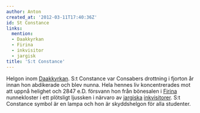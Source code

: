 ```yaml
---
author: Anton
created_at: '2012-03-11T17:40:36Z'
id: St Constance
links:
  mention:
  - Daakkyrkan
  - Firina
  - inkvisitor
  - jargisk
title: 'S:t Constance'
---
```


Helgon inom [Daakkyrkan]. S:t Constance var Consabers drottning i fjorton år innan hon abdikerade
och blev nunna. Hela hennes liv koncentrerades mot att uppnå helighet och 2847 e.D. försvann hon
från bönesalen i [Firina] nunnekloster i ett plötsligt ljussken i närvaro av [jargiska][]
[inkvisitorer]. S:t Constance symbol är en lampa och hon är skyddshelgon för alla studenter.

  [Daakkyrkan]: Daakkyrkan
  [Firina]: Firina
  [jargiska]: jargisk
  [inkvisitorer]: inkvisitor
